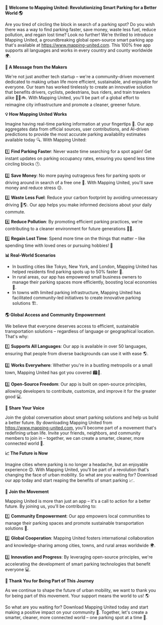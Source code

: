 **🚀 Welcome to Mapping United: Revolutionizing Smart Parking for a Better World 🌎**

Are you tired of circling the block in search of a parking spot? Do you wish there was a way to find parking faster, save money, waste less fuel, reduce pollution, and regain lost time? Look no further! We're thrilled to introduce Mapping United, a groundbreaking global open-source smart parking app that's available at https://www.mapping-united.com. This 100% free app supports all languages and works in every country and county worldwide 🌍.

**👋 A Message from the Makers**

We're not just another tech startup – we're a community-driven movement dedicated to making urban life more efficient, sustainable, and enjoyable for everyone. Our team has worked tirelessly to create an innovative solution that benefits drivers, cyclists, pedestrians, bus riders, and train travelers alike 🚂🚌🚲. With Mapping United, you'll be part of a global effort to reimagine city infrastructure and promote a cleaner, greener future.

**💡 How Mapping United Works**

Imagine having real-time parking information at your fingertips 📱. Our app aggregates data from official sources, user contributions, and AI-driven predictions to provide the most accurate parking availability estimates available today 🔍. With Mapping United:

1️⃣ **Find Parking Faster**: Never waste time searching for a spot again! Get instant updates on parking occupancy rates, ensuring you spend less time circling blocks 🕒.

2️⃣ **Save Money**: No more paying outrageous fees for parking spots or driving around in search of a free one 💸. With Mapping United, you'll save money and reduce stress 😌.

3️⃣ **Waste Less Fuel**: Reduce your carbon footprint by avoiding unnecessary driving 🚗🌎. Our app helps you make informed decisions about your daily commute.

4️⃣ **Reduce Pollution**: By promoting efficient parking practices, we're contributing to a cleaner environment for future generations 🌿💚.

5️⃣ **Regain Lost Time**: Spend more time on the things that matter – like spending time with loved ones or pursuing hobbies! 🤝

**📊 Real-World Scenarios**

* In bustling cities like Tokyo, New York, and London, Mapping United has helped residents find parking spots up to 50% faster 🚀.
* In rural areas, our app has empowered small business owners to manage their parking spaces more efficiently, boosting local economies 💼.
* In towns with limited parking infrastructure, Mapping United has facilitated community-led initiatives to create innovative parking solutions 🏗️.

**🌎 Global Access and Community Empowerment**

We believe that everyone deserves access to efficient, sustainable transportation solutions – regardless of language or geographical location. That's why:

1️⃣ **Supports All Languages**: Our app is available in over 50 languages, ensuring that people from diverse backgrounds can use it with ease 🌎.

2️⃣ **Works Everywhere**: Whether you're in a bustling metropolis or a small town, Mapping United has got you covered 🏙️🌳.

3️⃣ **Open-Source Freedom**: Our app is built on open-source principles, allowing developers to contribute, customize, and improve it for the greater good 💻.

**💬 Share Your Voice**

Join the global conversation about smart parking solutions and help us build a better future. By downloading Mapping United from https://www.mapping-united.com, you'll become part of a movement that's redefining urban life. Invite your friends, neighbors, and community members to join in – together, we can create a smarter, cleaner, more connected world 🌟.

**📈 The Future is Now**

Imagine cities where parking is no longer a headache, but an enjoyable experience 😊. With Mapping United, you'll be part of a revolution that's changing the face of urban mobility. So what are you waiting for? Download our app today and start reaping the benefits of smart parking 📈.

**🎉 Join the Movement**

Mapping United is more than just an app – it's a call to action for a better future. By joining us, you'll be contributing to:

1️⃣ **Community Empowerment**: Our app empowers local communities to manage their parking spaces and promote sustainable transportation solutions 🏢.

2️⃣ **Global Cooperation**: Mapping United fosters international collaboration and knowledge-sharing among cities, towns, and rural areas worldwide 🌍.

3️⃣ **Innovation and Progress**: By leveraging open-source principles, we're accelerating the development of smart parking technologies that benefit everyone 💻.

**🙏 Thank You for Being Part of This Journey**

As we continue to shape the future of urban mobility, we want to thank you for being part of this movement. Your support means the world to us! 🌎

So what are you waiting for? Download Mapping United today and start making a positive impact on your community 📲. Together, let's create a smarter, cleaner, more connected world – one parking spot at a time 🌟.